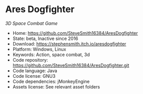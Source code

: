 # Ares Dogfighter

_3D Space Combat Game_

- Home: https://github.com/SteveSmith16384/AresDogfighter
- State: beta, Inactive since 2016
- Download: https://stephensmith.itch.io/aresdogfighter
- Platform: Windows, Linux
- Keywords: Action, space combat, 3d
- Code repository: https://github.com/SteveSmith16384/AresDogfighter.git
- Code language: Java
- Code license: GNU3
- Code dependencies: jMonkeyEngine
- Assets license: See relevant asset folders

